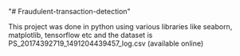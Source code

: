 "# Fraudulent-transaction-detection" 

This project was done in python using various libraries like seaborn, matplotlib, tensorflow etc and the dataset is PS_20174392719_1491204439457_log.csv (available online)
